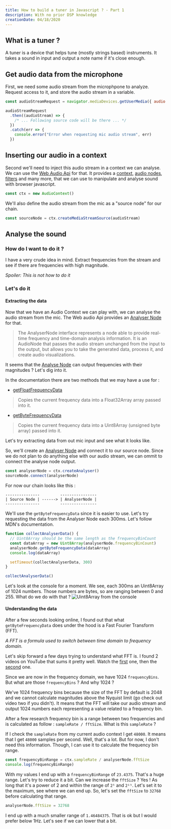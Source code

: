 ```yaml
---
title: How to build a tuner in Javascript ? - Part 1
description: With no prior DSP knowledge
creationDate: 04/18/2020
---
```

## What is a tuner ?

A tuner is a device that helps tune (mostly strings based) instruments. It takes a sound in input and output a note name if it's close enough.

## Get audio data from the microphone

First, we need some audio stream from the microphpone to analyze. Request access to it, and store the audio stream in a variable.

```js
const audioStreamRequest = navigator.mediaDevices.getUserMedia({ audio: true })

audioStreamRequest
  .then((audioStream) => {
    /* ... Following source code will be there ... */
  })
  .catch(err => {
    console.error("Error when requesting mic audio stream", err)
  })
```

## Inserting our audio in a context

Second we'll need to inject this audio stream in a context we can analyse. We can use the [Web Audio Api](https://developer.mozilla.org/en-US/docs/Web/API/Web_Audio_API) for that. It provides a [context](), [audio nodes](), [filters]() and many more, that we can use to manipulate and analyse sound with browser javascript.

```js
const ctx = new AudioContext()
```

We'll also define the audio stream from the mic as a "source node" for our chain.

```js
const sourceNode = ctx.createMediaStreamSource(audioStream)
```

## Analyse the sound

### How do I want to do it ?

I have a very crude idea in mind.
Extract frequencies from the stream and see if there are frequencies with high magnitude.

_Spoiler: This is not how to do it_

### Let's do it

#### Extracting the data

Now that we have an Audio Context we can play with, we can analyse the audio stream from the mic. The Web audio Api provides an [Analyser Node](https://developer.mozilla.org/en-US/docs/Web/API/AnalyserNode) for that.

> The AnalyserNode interface represents a node able to provide real-time frequency and time-domain analysis information. It is an AudioNode that passes the audio stream unchanged from the input to the output, but allows you to take the generated data, process it, and create audio visualizations.

It seems that the [Analyse Node](https://developer.mozilla.org/en-US/docs/Web/API/AnalyserNode) can output frequencies with their magnitudes ? Let's dig into it.

In the documentation there are two methods that we may have a use for :
- [getFloatFrequencyData](https://developer.mozilla.org/en-US/docs/Web/API/AnalyserNode/getFloatFrequencyData)
> Copies the current frequency data into a Float32Array array passed into it.
- [getByteFrequencyData](https://developer.mozilla.org/en-US/docs/Web/API/AnalyserNode/getByteFrequencyData)
> Copies the current frequency data into a Uint8Array (unsigned byte array) passed into it.

Let's try extracting data from out mic input and see what it looks like.

So, we'll create an [Analyser Node](https://developer.mozilla.org/en-US/docs/Web/API/AnalyserNode) and connect it to our source node. Since we do not plan to do anything else with our audio stream, we can ommit to connect the analyse node output.

```js
const analyserNode = ctx.createAnalyser()
sourceNode.connect(analyserNode)
```

For now our chain looks like this :

```plaintext
---------------         ----------------
| Source Node | ------> | AnalyserNode |
---------------         ----------------
```

We'll use the `getByteFrequencyData` since it is easier to use. Let's try requesting the data from the Analyser Node each 300ms. Let's follow MDN's documentation.

```js
function collectAnalyserData() {
  // Uint8Array should be the same length as the frequencyBinCount
  const dataArray = new Uint8Array(analyserNode.frequencyBinCount)
  analyserNode.getByteFrequencyData(dataArray)
  console.log(dataArray)

  setTimeout(collectAnalyserData, 300)
}

collectAnalyserData()
```


Let's look at the console for a moment. We see, each 300ms an Uint8Array of 1024 numbers. Those numbers are bytes, so are ranging between 0 and 255.
What do we do with that ?
![Uint8Array from the console](/articles/images/tuner-pt1/uint-array.png)

#### Understanding the data

After a few seconds looking online, I found out that what `getByteFrequencyData` does under the hood is a Fast Fourier Transform (FFT).

_A FFT is a formula used to switch between time domain to frequency domain._

Let's skip forward a few days trying to understand what FFT is. I found 2 videos on YouTube that sums it pretty well. Watch the [first](https://www.youtube.com/watch?v=mkGsMWi_j4Q) one, then the [second](https://www.youtube.com/watch?v=htCj9exbGo0) one.

Since we are now in the frequency domain, we have 1024 `frequencyBins`. But what are those `frequencyBins` ? And why 1024 ?

We've 1024 frequency bins because the size of the FFT by default is 2048 and we cannot calculate magnitudes above the Nyquist limit (go check out video two if you didn't). It means that the FFT will take our audio stream and output 1024 numbers each representing a value related to a frequency bin.

After a few research frequency bin is a range between two frequencies and is calculated as follow : `sampleRate / fftSize`. What is this `sampleRate` ?

If I check the `sampleRate` from my current audio context I get `48000`. It means that I get `48000` samples per second. Well, that's a lot. But for now, I don't need this information. Though, I can use it to calculate the frequency bin range.

```js
const frequencyBinRange = ctx.sampleRate / analyserNode.fftSize
console.log(frequencyBinRange)
```

With my values I end up with a `frequencyBinRange` of `23.4375`. That's a huge range. Let's try to reduce it a bit. Can we increase the `fftSize` ? Yes ! As long that it's a power of 2 and within the range of `2⁵` and `2¹⁵`. Let's set it to the maximum, see where we can end up. So, let's set the `fftSize` to `32768` before calculating that range.

```js
analyserNode.fftSize = 32768
```

I end up with a much smaller range of `1.46484375`. That is ok but I would prefer below 1Hz. Let's see if we can lower that a bit.